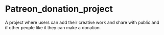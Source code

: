 # Patreon_donation_project
A project where users can add their creative work and share with public and if other people like it they can make a donation.
